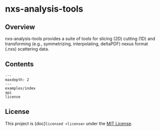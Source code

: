 # nxs-analysis-tools

## Overview

nxs-analysis-tools provides a suite of tools for slicing (2D) cutting (1D) and transforming (e.g., symmetrizing, interpolating, deltaPDF) nexus format (.nxs) scattering data.


## Contents

```{toctree}
---
maxdepth: 2
---
examples/index
api
license
```

## License

This project is {doc}`licensed <license>` under the [MIT License](https://opensource.org/licenses/MIT).
